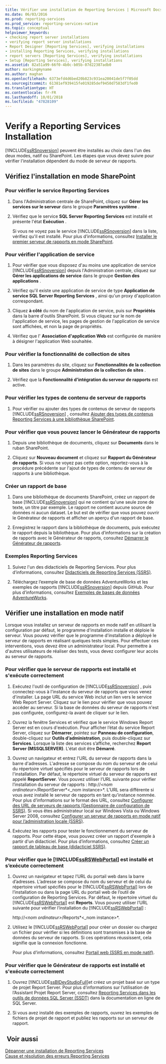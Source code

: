 ```yaml
---
title: Vérifier une installation de Reporting Services | Microsoft Docs
ms.date: 06/03/2016
ms.prod: reporting-services
ms.prod_service: reporting-services-native
ms.topic: conceptual
helpviewer_keywords:
- checking report server installations
- verifying report server installations
- Report Designer [Reporting Services], verifying installations
- installing Reporting Services, verifying installations
- report servers [Reporting Services], verifying installations
- Setup [Reporting Services], verifying installations
ms.assetid: 82a51a99-66f0-4b0c-b05b-07d22387adb0
author: markingmyname
ms.author: maghan
ms.openlocfilehash: 6373efd4d6bed20b823c931ea20041de5f7f05dd
ms.sourcegitcommit: 61381ef939415fe019285def9450d7583df1fed0
ms.translationtype: HT
ms.contentlocale: fr-FR
ms.lasthandoff: 10/01/2018
ms.locfileid: "47828109"
---
```

# <a name="verify-a-reporting-services-installation"></a>Verify a Reporting Services Installation
  [!INCLUDE[ssRSnoversion](../../includes/ssrsnoversion-md.md)] peuvent être installés au choix dans l'un des deux modes, natif ou SharePoint. Les étapes que vous devez suivre pour vérifier l'installation dépendent du mode de serveur de rapports.  
  
##  <a name="bkmk_sharepointmode"></a> Vérifiez l'installation en mode SharePoint  
  
### <a name="to-verify-the-reporting-services-service"></a>Pour vérifier le service Reporting Services  
  
1.  Dans l'Administration centrale de SharePoint, cliquez sur **Gérer les services sur le serveur** dans le groupe **Paramètres système** .  
  
2.  Vérifiez que le service **SQL Server Reporting Services** est installé et présente l'état **Exécution** .  
  
     Si vous ne voyez pas le service [!INCLUDE[ssRSnoversion](../../includes/ssrsnoversion-md.md)] dans la liste, vérifiez qu'il est installé. Pour plus d’informations, consultez [Installer le premier serveur de rapports en mode SharePoint](install-the-first-report-server-in-sharepoint-mode.md).  
  
### <a name="to-verify-the-service-application"></a>Pour vérifier l'application de service  
  
1.  Pour vérifier que vous disposez d'au moins une application de service [!INCLUDE[ssRSnoversion](../../includes/ssrsnoversion-md.md)] depuis l'Administration centrale, cliquez sur **Gérer les applications de service** dans le groupe **Gestion des applications** .  
  
2.  Vérifiez qu'il existe une application de service de type **Application de service SQL Server Reporting Services** , ainsi qu'un proxy d'application correspondant.  
  
3.  Cliquez **à côté** du nom de l'application de service, puis sur **Propriétés** dans la barre d'outils SharePoint.  Si vous cliquez sur le nom de l'application de service, les pages de gestion de l'application de service sont affichées, et non la page de propriétés.  
  
4.  Vérifiez que l' **Association d'application Web** est configurée de manière à désigner l'application Web souhaitée.  
  
### <a name="to-verify-the-site-collection-feature"></a>Pour vérifier la fonctionnalité de collection de sites  
  
1.  Dans les paramètres du site, cliquez sur **Fonctionnalités de la collection de sites** dans le groupe **Administration de la collection de sites** .  
  
2.  Vérifiez que la **Fonctionnalité d'intégration du serveur de rapports** est active.  
  
### <a name="to-verify-reporting-server-content-types"></a>Pour vérifier les types de contenu de serveur de rapports  
  
1.  Pour vérifier ou ajouter des types de contenus de serveur de rapports [!INCLUDE[ssRSnoversion](../../includes/ssrsnoversion-md.md)] , consultez [Ajouter des types de contenus Reporting Services à une bibliothèque SharePoint](../../reporting-services/report-server-sharepoint/add-reporting-services-content-types-to-a-sharepoint-library.md).  
  
### <a name="to-verify-you-can-launch-report-builder"></a>Pour vérifier que vous pouvez lancer le Générateur de rapports  
  
1.  Depuis une bibliothèque de documents, cliquez sur **Documents** dans le ruban SharePoint.  
  
2.  Cliquez sur **Nouveau document** et cliquez sur **Rapport du Générateur de rapports**. Si vous ne voyez pas cette option, reportez-vous à la procédure précédente sur l'ajout de types de contenu de serveur de rapports à une bibliothèque.  
  
### <a name="create-a-basic-report"></a>Créer un rapport de base  
  
1.  Dans une bibliothèque de documents SharePoint, créez un rapport de base [!INCLUDE[ssRSnoversion](../../includes/ssrsnoversion-md.md)] qui ne contient qu'une seule zone de texte, un titre par exemple. Le rapport ne contient aucune source de données ni aucun dataset. Le but est de vérifier que vous pouvez ouvrir le Générateur de rapports et afficher un aperçu d'un rapport de base.  
  
2.  Enregistrez le rapport dans la bibliothèque de documents, puis exécutez le rapport depuis la bibliothèque. Pour plus d’informations sur la création de rapports avec le Générateur de rapports, consultez [Démarrer le Générateur de rapports](../report-builder/start-report-builder.md).  
  
### <a name="reporting-services-samples"></a>Exemples Reporting Services  
  
1.  Suivez l'un des didacticiels de Reporting Services. Pour plus d’informations, consultez [Didacticiels de Reporting Services &#40;SSRS&#41;](../../reporting-services/reporting-services-tutorials-ssrs.md).  
  
2.  Téléchargez l’exemple de base de données AdventureWorks et les exemples de rapports [!INCLUDE[ssRSnoversion](../../includes/ssrsnoversion-md.md)] depuis GitHub. Pour plus d’informations, consultez [Exemples de bases de données AdventureWorks](https://github.com/Microsoft/sql-server-samples/releases).  
  
##  <a name="bkmk_nativemode"></a> Vérifier une installation en mode natif  
 Lorsque vous installez un serveur de rapports en mode natif en utilisant la configuration par défaut, le programme d'installation installe et déploie le serveur. Vous pouvez vérifier que le programme d'installation a déployé le serveur de rapports en réalisant quelques tests simples. Pour effectuer ces interventions, vous devez être un administrateur local. Pour permettre à d'autres utilisateurs de réaliser des tests, vous devez configurer leur accès au serveur de rapports.  
  
### <a name="to-verify-that-the-report-server-is-installed-and-running"></a>Pour vérifier que le serveur de rapports est installé et s'exécute correctement  
  
1.  Exécutez l'outil de configuration de [!INCLUDE[ssRSnoversion](../../includes/ssrsnoversion-md.md)] , puis connectez-vous à l'instance du serveur de rapports que vous venez d'installer. La page URL du service Web inclut un lien vers le service Web Report Server. Cliquez sur le lien pour vérifier que vous pouvez accéder au serveur. Si la base de données du serveur de rapports n'est pas configurée, configurez-la avant de cliquer sur le lien.  
  
2.  Ouvrez la fenêtre Services et vérifiez que le service Windows Report Server est en cours d'exécution. Pour afficher l’état du service Report Server, cliquez sur **Démarrer**, pointez sur **Panneau de configuration**, double-cliquez sur **Outils d’administration**, puis double-cliquez sur **Services**. Lorsque la liste des services s’affiche, recherchez **Report Server (MSSQLSERVER)**. L'état doit être **Démarré**.  
  
3.  Ouvrez un navigateur et entrez l'URL du serveur de rapports dans la barre d'adresses. L'adresse se compose du nom du serveur et de celui du répertoire virtuel spécifiés pour le serveur de rapports lors de l'installation. Par défaut, le répertoire virtuel du serveur de rapports est appelé **ReportServer**. Vous pouvez utiliser l’URL suivante pour vérifier l’installation du serveur de rapports : http://*\<nom ordinateur>*/ReportServer*\<_nom instance>*. L'URL sera différente si vous avez installé le serveur de rapports en tant qu'instance nommée. Pour plus d’informations sur le format des URL, consultez [Configurer des URL de serveurs de rapports &#40;Gestionnaire de configuration de SSRS&#41;](../../reporting-services/install-windows/configure-report-server-urls-ssrs-configuration-manager.md). Si vous êtes administrateur local sur Windows Vista ou Windows Server 2008, consultez [Configurer un serveur de rapports en mode natif pour l’administration locale &#40;SSRS&#41;](../../reporting-services/report-server/configure-a-native-mode-report-server-for-local-administration-ssrs.md).  
  
4.  Exécutez les rapports pour tester le fonctionnement du serveur de rapports. Pour cette étape, vous pouvez créer un rapport d'exemple à partir d'un didacticiel. Pour plus d’informations, consultez [Créer un rapport de tableau de base &#40;didacticiel SSRS&#41;](../../reporting-services/create-a-basic-table-report-ssrs-tutorial.md).  
  
### <a name="to-verify-that-the-includessrswebportalincludesssrswebportalmd-is-installed-and-running"></a>Pour vérifier que le [!INCLUDE[ssRSWebPortal](../../includes/ssrswebportal.md)] est installé et s’exécute correctement  
  
1.  Ouvrez un navigateur et tapez l’URL du portail web dans la barre d’adresses. L’adresse se compose du nom du serveur et de celui du répertoire virtuel spécifiés pour le [!INCLUDE[ssRSWebPortal](../../includes/ssrswebportal.md)] lors de l’installation ou dans la page URL du portail web de l’outil de configuration de Reporting Services. Par défaut, le répertoire virtuel du [!INCLUDE[ssRSWebPortal](../../includes/ssrswebportal.md)] est **Reports**. Vous pouvez utiliser l’URL suivante pour vérifier l’installation du [!INCLUDE[ssRSWebPortal](../../includes/ssrswebportal.md)] :  
  
     http://*\<nom ordinateur>*/Reports*\<_nom instance>*.  
  
2.  Utilisez le [!INCLUDE[ssRSWebPortal](../../includes/ssrswebportal.md)] pour créer un dossier ou chargez un fichier pour vérifier si les définitions sont transmises à la base de données du serveur de rapports. Si ces opérations réussissent, cela signifie que la connexion fonctionne.  
  
     Pour plus d’informations, consultez [Portail web &#40;SSRS en mode natif&#41;](http://msdn.microsoft.com/7349e626-6ed5-4d21-b05f-cf042ad9ad70).  
  
### <a name="to-verify-that-report-designer-is-installed-and-running"></a>Pour vérifier que le Générateur de rapports est installé et s'exécute correctement  
  
1.  Ouvrez [!INCLUDE[ssBIDevStudioFull](../../includes/ssbidevstudiofull-md.md)]et créez un projet basé sur un type de projet Report Server. Pour plus d’informations sur l’utilisation de l’Assistant Projet Report Server, consultez [Reporting Services dans les outils de données SQL Server &#40;SSDT&#41;](../../reporting-services/tools/reporting-services-in-sql-server-data-tools-ssdt.md) dans la documentation en ligne de SQL Server.  
  
2.  Si vous avez installé des exemples de rapports, ouvrez les exemples de fichiers de projet de rapport et publiez les rapports sur un serveur de rapport.  
  
## <a name="see-also"></a> Voir aussi  
 [Dépanner une installation de Reporting Services](../../reporting-services/install-windows/troubleshoot-a-reporting-services-installation.md)   
 [Cause et résolution des erreurs Reporting Services](../../reporting-services/troubleshooting/cause-and-resolution-of-reporting-services-errors.md)  
  
  
